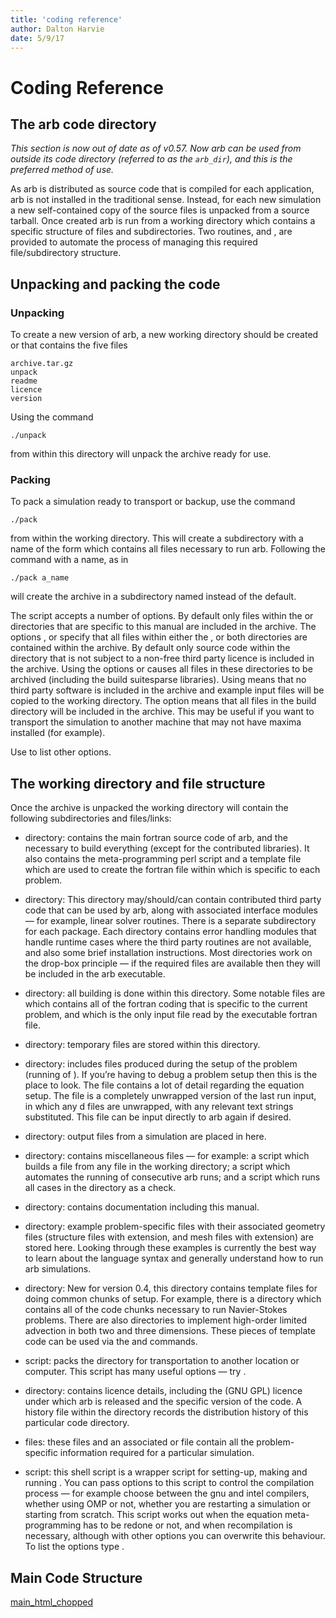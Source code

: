 ```yaml
---
title: 'coding reference'
author: Dalton Harvie
date: 5/9/17
---
```


# Coding Reference

## The arb code directory

*This section is now out of date as of v0.57.  Now arb can be used from outside its code directory (referred to as the `arb_dir`), and this is the preferred method of use.*

As arb is distributed as source code that is compiled for each
application, arb is not installed in the traditional sense. Instead, for
each new simulation a new self-contained copy of the source files is
unpacked from a source tarball. Once created arb is run from a working
directory which contains a specific structure of files and
subdirectories. Two routines, and , are provided to automate the process
of managing this required file/subdirectory structure.

## Unpacking and packing the code

### Unpacking

To create a new version of arb, a new working directory should be
created or that contains the five files

    archive.tar.gz
    unpack
    readme
    licence
    version

Using the command

    ./unpack

from within this directory will unpack the archive ready for use.

### Packing

To pack a simulation ready to transport or backup, use the command

    ./pack

from within the working directory. This will create a subdirectory with
a name of the form which contains all files necessary to run arb.
Following the command with a name, as in

    ./pack a_name

will create the archive in a subdirectory named instead of the default.

The script accepts a number of options. By default only files within the
or directories that are specific to this manual are included in the
archive. The options , or specify that all files within either the , or
both directories are contained within the archive. By default only
source code within the directory that is not subject to a non-free third
party licence is included in the archive. Using the options or causes
all files in these directories to be archived (including the build
suitesparse libraries). Using means that no third party software is
included in the archive and example input files will be copied to the
working directory. The option means that all files in the build
directory will be included in the archive. This may be useful if you
want to transport the simulation to another machine that may not have
maxima installed (for example).

Use to list other options.

## The working directory and file structure

Once the archive is unpacked the working directory will contain the
following subdirectories and files/links:

-   directory: contains the main fortran source code of arb, and the
    necessary to build everything (except for the
    contributed libraries). It also contains the meta-programming perl
    script and a template file which are used to create the fortran file
    within which is specific to each problem.

-   directory: This directory may/should/can contain contributed third
    party code that can be used by arb, along with associated interface
    modules — for example, linear solver routines. There is a separate
    subdirectory for each package. Each directory contains error
    handling modules that handle runtime cases where the third party
    routines are not available, and also some brief
    installation instructions. Most directories work on the drop-box
    principle — if the required files are available then they will be
    included in the arb executable.

-   directory: all building is done within this directory. Some notable
    files are which contains all of the fortran coding that is specific
    to the current problem, and which is the only input file read by the
    executable fortran file.

-   directory: temporary files are stored within this directory.

-   directory: includes files produced during the setup of the problem
    (running of ). If you’re having to debug a problem setup then this
    is the place to look. The file contains a lot of detail regarding
    the equation setup. The file is a completely unwrapped version of
    the last run input, in which any d files are unwrapped, with any
    relevant text strings substituted. This file can be input directly
    to arb again if desired.

-   directory: output files from a simulation are placed in here.

-   directory: contains miscellaneous files — for example: a script
    which builds a file from any file in the working directory; a script
    which automates the running of consecutive arb runs; and a script
    which runs all cases in the directory as a check.

-   directory: contains documentation including this manual.

-   directory: example problem-specific files with their associated
    geometry files (structure files with extension, and mesh files
    with extension) are stored here. Looking through these examples is
    currently the best way to learn about the language syntax and
    generally understand how to run arb simulations.

-   directory: New for version 0.4, this directory contains template
    files for doing common chunks of setup. For example, there is a
    directory which contains all of the code chunks necessary to run
    Navier-Stokes problems. There are also directories to implement
    high-order limited advection in both two and three dimensions. These
    pieces of template code can be used via the and commands.

-   script: packs the directory for transportation to another location
    or computer. This script has many useful options — try .

-   directory: contains licence details, including the (GNU GPL) licence
    under which arb is released and the specific version of the code. A
    history file within the directory records the distribution history
    of this particular code directory.

-   files: these files and an associated or file contain all the
    problem-specific information required for a particular simulation.

-   script: this shell script is a wrapper script for setting-up, making
    and running . You can pass options to this script to control the
    compilation process — for example choose between the gnu and intel
    compilers, whether using OMP or not, whether you are restarting a
    simulation or starting from scratch. This script works out when the
    equation meta-programming has to be redone or not, and when
    recompilation is necessary, although with other options you can
    overwrite this behaviour. To list the options type .

## Main Code Structure

<!-- ![main_html_chopped](main.html_chopped_080917.pdf) -->
[main_html_chopped](main.html_chopped_080917.pdf)

